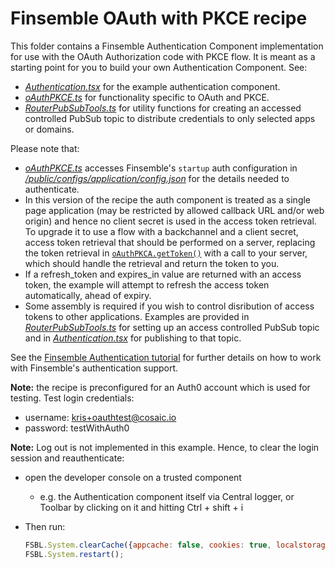 # Finsemble OAuth with PKCE recipe

This folder contains a Finsemble Authentication Component implementation for use with the OAuth Authorization code with PKCE flow.
It is meant as a starting point for you to build your own Authentication Component. See: 

- [_Authentication.tsx_](Authentication.tsx) for the example authentication component.
- [_oAuthPKCE.ts_](oAuthPKCE.ts) for functionality specific to OAuth and PKCE.
- [_RouterPubSubTools.ts_](RouterPubSubTools.ts) for utility functions for creating an accessed controlled PubSub topic to distribute credentials to only selected apps or domains.

Please note that: 
- [_oAuthPKCE.ts_](oAuthPKCE.ts) accesses Finsemble's `startup` auth configuration in [_/public/configs/application/config.json_](../../../public/configs/application/config.json) for the details needed to authenticate. 
- In this version of the recipe the auth component is treated as a single page application (may be restricted by allowed callback URL and/or web origin) and hence no client secret is used in the access token retrieval. To upgrade it to use a flow with a backchannel and a client secret, access token retrieval that should be performed on a server, replacing the token retrieval in [`oAuthPKCA.getToken()`](oAuthPKCE.ts) with a call to your server, which should handle the retrieval and return the token to you.
- If a refresh_token and expires_in value are returned with an access token, the example will attempt to refresh the access token automatically, ahead of expiry.
- Some assembly is required if you wish to control disribution of access tokens to other applications. Examples are provided in [_RouterPubSubTools.ts_](RouterPubSubTools.ts) for setting up an access controlled PubSub topic and in [_Authentication.tsx_](Authentication.tsx) for publishing to that topic.

See the [Finsemble Authentication tutorial](https://documentation.finsemble.com/tutorial-Authentication.html) for further details on how to work with Finsemble's authentication support.

**Note:** the recipe is preconfigured for an Auth0 account which is used for testing. Test login credentials:

- username: kris+oauthtest@cosaic.io
- password: testWithAuth0

**Note:** Log out is not implemented in this example. Hence, to clear the login session and reauthenticate:

- open the developer console on a trusted component
  - e.g. the Authentication component itself via Central logger, or Toolbar by clicking on it and hitting Ctrl + shift + i
- Then run:

  ```javascript
  FSBL.System.clearCache({appcache: false, cookies: true, localstorage: false});
  FSBL.System.restart();
   ```
